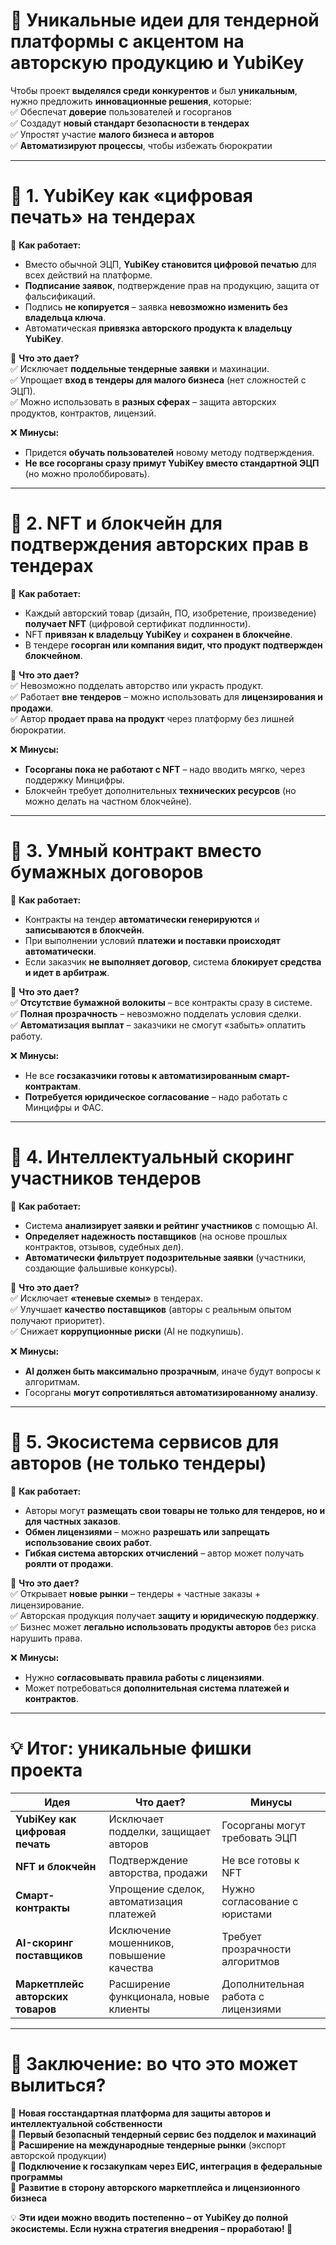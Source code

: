 # **🚀 Уникальные идеи для тендерной платформы с акцентом на авторскую продукцию и YubiKey**  

Чтобы проект **выделялся среди конкурентов** и был **уникальным**, нужно предложить **инновационные решения**, которые:  
✅ Обеспечат **доверие** пользователей и госорганов  
✅ Создадут **новый стандарт безопасности в тендерах**  
✅ Упростят участие **малого бизнеса и авторов**  
✅ **Автоматизируют процессы**, чтобы избежать бюрократии  

---

# **🔹 1. YubiKey как «цифровая печать» на тендерах**  

📌 **Как работает:**  
- Вместо обычной ЭЦП, **YubiKey становится цифровой печатью** для всех действий на платформе.  
- **Подписание заявок**, подтверждение прав на продукцию, защита от фальсификаций.  
- Подпись **не копируется** – заявка **невозможно изменить без владельца ключа**.  
- Автоматическая **привязка авторского продукта к владельцу YubiKey**.  

🎯 **Что это дает?**  
✅ Исключает **поддельные тендерные заявки** и махинации.  
✅ Упрощает **вход в тендеры для малого бизнеса** (нет сложностей с ЭЦП).  
✅ Можно использовать в **разных сферах** – защита авторских продуктов, контрактов, лицензий.  

❌ **Минусы:**  
- Придется **обучать пользователей** новому методу подтверждения.  
- **Не все госорганы сразу примут YubiKey вместо стандартной ЭЦП** (но можно пролоббировать).  

---

# **🔹 2. NFT и блокчейн для подтверждения авторских прав в тендерах**  

📌 **Как работает:**  
- Каждый авторский товар (дизайн, ПО, изобретение, произведение) **получает NFT** (цифровой сертификат подлинности).  
- NFT **привязан к владельцу YubiKey** и **сохранен в блокчейне**.  
- В тендере **госорган или компания видит, что продукт подтвержден блокчейном**.  

🎯 **Что это дает?**  
✅ Невозможно подделать авторство или украсть продукт.  
✅ Работает **вне тендеров** – можно использовать для **лицензирования и продажи**.  
✅ Автор **продает права на продукт** через платформу без лишней бюрократии.  

❌ **Минусы:**  
- **Госорганы пока не работают с NFT** – надо вводить мягко, через поддержку Минцифры.  
- Блокчейн требует дополнительных **технических ресурсов** (но можно делать на частном блокчейне).  

---

# **🔹 3. Умный контракт вместо бумажных договоров**  

📌 **Как работает:**  
- Контракты на тендер **автоматически генерируются** и **записываются в блокчейн**.  
- При выполнении условий **платежи и поставки происходят автоматически**.  
- Если заказчик **не выполняет договор**, система **блокирует средства и идет в арбитраж**.  

🎯 **Что это дает?**  
✅ **Отсутствие бумажной волокиты** – все контракты сразу в системе.  
✅ **Полная прозрачность** – невозможно подделать условия сделки.  
✅ **Автоматизация выплат** – заказчики не смогут «забыть» оплатить работу.  

❌ **Минусы:**  
- Не все **госзаказчики готовы к автоматизированным смарт-контрактам**.  
- **Потребуется юридическое согласование** – надо работать с Минцифры и ФАС.  

---

# **🔹 4. Интеллектуальный скоринг участников тендеров**  

📌 **Как работает:**  
- Система **анализирует заявки и рейтинг участников** с помощью AI.  
- **Определяет надежность поставщиков** (на основе прошлых контрактов, отзывов, судебных дел).  
- **Автоматически фильтрует подозрительные заявки** (участники, создающие фальшивые конкурсы).  

🎯 **Что это дает?**  
✅ Исключает **«теневые схемы»** в тендерах.  
✅ Улучшает **качество поставщиков** (авторы с реальным опытом получают приоритет).  
✅ Снижает **коррупционные риски** (AI не подкупишь).  

❌ **Минусы:**  
- **AI должен быть максимально прозрачным**, иначе будут вопросы к алгоритмам.  
- Госорганы **могут сопротивляться автоматизированному анализу**.  

---

# **🔹 5. Экосистема сервисов для авторов (не только тендеры)**  

📌 **Как работает:**  
- Авторы могут **размещать свои товары не только для тендеров, но и для частных заказов**.  
- **Обмен лицензиями** – можно **разрешать или запрещать использование своих работ**.  
- **Гибкая система авторских отчислений** – автор может получать **роялти от продажи**.  

🎯 **Что это дает?**  
✅ Открывает **новые рынки** – тендеры + частные заказы + лицензирование.  
✅ Авторская продукция получает **защиту и юридическую поддержку**.  
✅ Бизнес может **легально использовать продукты авторов** без риска нарушить права.  

❌ **Минусы:**  
- Нужно **согласовывать правила работы с лицензиями**.  
- Может потребоваться **дополнительная система платежей и контрактов**.  

---

# **💡 Итог: уникальные фишки проекта**  
| Идея | Что дает? | Минусы |
|------|----------|--------|
| **YubiKey как цифровая печать** | Исключает подделки, защищает авторов | Госорганы могут требовать ЭЦП |
| **NFT и блокчейн** | Подтверждение авторства, продажи | Не все готовы к NFT |
| **Смарт-контракты** | Упрощение сделок, автоматизация платежей | Нужно согласование с юристами |
| **AI-скоринг поставщиков** | Исключение мошенников, повышение качества | Требует прозрачности алгоритмов |
| **Маркетплейс авторских товаров** | Расширение функционала, новые клиенты | Дополнительная работа с лицензиями |

---

# **🎯 Заключение: во что это может вылиться?**
🔹 **Новая госстандартная платформа для защиты авторов и интеллектуальной собственности**  
🔹 **Первый безопасный тендерный сервис без подделок и махинаций**  
🔹 **Расширение на международные тендерные рынки** (экспорт авторской продукции)  
🔹 **Подключение к госзакупкам через ЕИС, интеграция в федеральные программы**  
🔹 **Развитие в сторону авторского маркетплейса и лицензионного бизнеса**  

💡 **Эти идеи можно вводить постепенно – от YubiKey до полной экосистемы. Если нужна стратегия внедрения – проработаю! 🚀**
